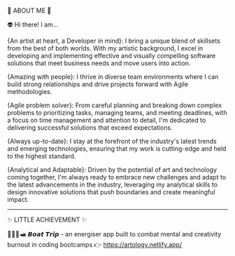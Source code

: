 ### 
🚀 ABOUT ME 🚀

👽 Hi there! I am...

{An artist at heart, a Developer in mind}: I bring a unique blend of skillsets from the best of both worlds. With my artistic background, I excel in developing and implementing effective and visually compelling software solutions that meet business needs and move users into action.

{Amazing with people}: I thrive in diverse team environments where I can build strong relationships and drive projects forward with Agile methodologies.

{Agile problem solver}: From careful planning and breaking down complex problems to prioritizing tasks, managing teams, and meeting deadlines, with a focus on time management and attention to detail, I'm dedicated to delivering successful solutions that exceed expectations.

{Always up-to-date}: I stay at the forefront of the industry's latest trends and emerging technologies, ensuring that my work is cutting-edge and held to the highest standard.

{Analytical and Adaptable}: Driven by the potential of art and technology coming together, I'm always ready to embrace new challenges and adapt to the latest advancements in the industry, leveraging my analytical skills to design innovative solutions that push boundaries and create meaningful impact.

---

✨ LITTLE ACHIEVEMENT ✨

🌊🌊🌊🛥 
𝘽𝙤𝙖𝙩 𝙏𝙧𝙞𝙥 - an energiser app built to combat mental and creativity burnout in coding bootcamps
👉 https://artology.netlify.app/




<!--
**carrieshenkayee/carrieshenkayee** is a ✨ _special_ ✨ repository because its `README.md` (this file) appears on your GitHub profile.

Here are some ideas to get you started:

- 🔭 I’m currently working on ...
- 🌱 I’m currently learning ...
- 👯 I’m looking to collaborate on ...
- 🤔 I’m looking for help with ...
- 💬 Ask me about ...
- 📫 How to reach me: ...
- 😄 Pronouns: ...
- ⚡ Fun fact: ...
-->
